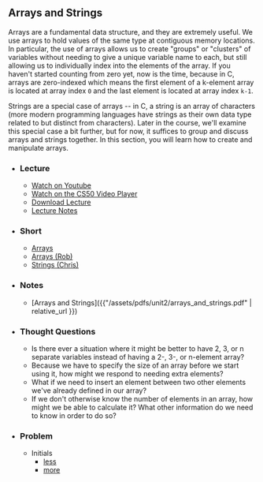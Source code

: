 
## Arrays and Strings

Arrays are a fundamental data structure, and they are extremely useful. We use arrays to hold values of the same type at contiguous memory locations. In particular, the use of arrays allows us to create "groups" or "clusters" of variables without needing to give a unique variable name to each, but still allowing us to individually index into the elements of the array. If you haven't started counting from zero yet, now is the time, because in C, arrays are zero-indexed which means the first element of a k-element array is located at array index `0` and the last element is located at array index `k-1`. 

Strings are a special case of arrays -- in C, a string is an array of characters (more modern programming languages have strings as their own data type related to but distinct from characters). Later in the course, we'll examine this special case a bit further, but for now, it suffices to group and discuss arrays and strings together. In this section, you will learn how to create and manipulate arrays.

- ### Lecture 
  - [Watch on Youtube](https://www.youtube.com/embed/IJNPHorTqQs?start=3597&end=5377)
  - [Watch on the CS50 Video Player](https://video.cs50.net/2017/fall/lectures/2?t=59m57s)
  - [Download Lecture](http://cdn.cs50.net/2017/fall/lectures/2/lecture2-720p.mp4?download)
  - [Lecture Notes](https://docs.cs50.net/2017/fall/notes/2/lecture2.html#strings-arrays)

- ### Short
  - [Arrays](https://www.youtube.com/embed/K1yC1xshF40)
  - [Arrays (Rob)](https://www.youtube.com/embed/7mOJN1c1JEo)
  - [Strings (Chris)](https://www.youtube.com/embed/z3j-gK1u6Kg)

- ### Notes
  - [Arrays and Strings]({{"/assets/pdfs/unit2/arrays_and_strings.pdf" | relative_url }})

- ### Thought Questions
  - Is there ever a situation where it might be better to have 2, 3, or n separate variables instead of having a 2-, 3-, or n-element array?
  - Because we have to specify the size of an array before we start using it, how might we respond to needing extra elements?
  - What if we need to insert an element between two other elements we've already defined in our array? 
  - If we don't otherwise know the number of elements in an array, how might we be able to calculate it? What other information do we need to know in order to do so?

- ### Problem
  - Initials
    - [less](http://docs.cs50.net/2018/ap/problems/initials/less/initials.html)
    - [more](http://docs.cs50.net/2018/ap/problems/initials/more/initials.html)
